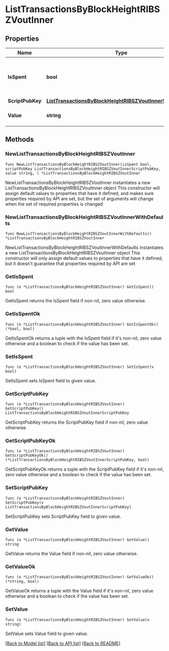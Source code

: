# ListTransactionsByBlockHeightRIBSZVoutInner

## Properties

Name | Type | Description | Notes
------------ | ------------- | ------------- | -------------
**IsSpent** | **bool** | Defines whether the transaction output has been spent or not. | 
**ScriptPubKey** | [**ListTransactionsByBlockHeightRIBSZVoutInnerScriptPubKey**](ListTransactionsByBlockHeightRIBSZVoutInnerScriptPubKey.md) |  | 
**Value** | **string** | Represents the specific amount. | 

## Methods

### NewListTransactionsByBlockHeightRIBSZVoutInner

`func NewListTransactionsByBlockHeightRIBSZVoutInner(isSpent bool, scriptPubKey ListTransactionsByBlockHeightRIBSZVoutInnerScriptPubKey, value string, ) *ListTransactionsByBlockHeightRIBSZVoutInner`

NewListTransactionsByBlockHeightRIBSZVoutInner instantiates a new ListTransactionsByBlockHeightRIBSZVoutInner object
This constructor will assign default values to properties that have it defined,
and makes sure properties required by API are set, but the set of arguments
will change when the set of required properties is changed

### NewListTransactionsByBlockHeightRIBSZVoutInnerWithDefaults

`func NewListTransactionsByBlockHeightRIBSZVoutInnerWithDefaults() *ListTransactionsByBlockHeightRIBSZVoutInner`

NewListTransactionsByBlockHeightRIBSZVoutInnerWithDefaults instantiates a new ListTransactionsByBlockHeightRIBSZVoutInner object
This constructor will only assign default values to properties that have it defined,
but it doesn't guarantee that properties required by API are set

### GetIsSpent

`func (o *ListTransactionsByBlockHeightRIBSZVoutInner) GetIsSpent() bool`

GetIsSpent returns the IsSpent field if non-nil, zero value otherwise.

### GetIsSpentOk

`func (o *ListTransactionsByBlockHeightRIBSZVoutInner) GetIsSpentOk() (*bool, bool)`

GetIsSpentOk returns a tuple with the IsSpent field if it's non-nil, zero value otherwise
and a boolean to check if the value has been set.

### SetIsSpent

`func (o *ListTransactionsByBlockHeightRIBSZVoutInner) SetIsSpent(v bool)`

SetIsSpent sets IsSpent field to given value.


### GetScriptPubKey

`func (o *ListTransactionsByBlockHeightRIBSZVoutInner) GetScriptPubKey() ListTransactionsByBlockHeightRIBSZVoutInnerScriptPubKey`

GetScriptPubKey returns the ScriptPubKey field if non-nil, zero value otherwise.

### GetScriptPubKeyOk

`func (o *ListTransactionsByBlockHeightRIBSZVoutInner) GetScriptPubKeyOk() (*ListTransactionsByBlockHeightRIBSZVoutInnerScriptPubKey, bool)`

GetScriptPubKeyOk returns a tuple with the ScriptPubKey field if it's non-nil, zero value otherwise
and a boolean to check if the value has been set.

### SetScriptPubKey

`func (o *ListTransactionsByBlockHeightRIBSZVoutInner) SetScriptPubKey(v ListTransactionsByBlockHeightRIBSZVoutInnerScriptPubKey)`

SetScriptPubKey sets ScriptPubKey field to given value.


### GetValue

`func (o *ListTransactionsByBlockHeightRIBSZVoutInner) GetValue() string`

GetValue returns the Value field if non-nil, zero value otherwise.

### GetValueOk

`func (o *ListTransactionsByBlockHeightRIBSZVoutInner) GetValueOk() (*string, bool)`

GetValueOk returns a tuple with the Value field if it's non-nil, zero value otherwise
and a boolean to check if the value has been set.

### SetValue

`func (o *ListTransactionsByBlockHeightRIBSZVoutInner) SetValue(v string)`

SetValue sets Value field to given value.



[[Back to Model list]](../README.md#documentation-for-models) [[Back to API list]](../README.md#documentation-for-api-endpoints) [[Back to README]](../README.md)


